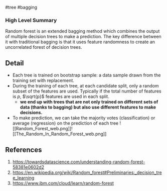 #tree #bagging 
### High Level Summary
Random forest is an extended bagging method which combines the output of multiple decision trees to make a prediction. The key difference between it with traditional bagging is that it uses feature randomness to create an uncorrelated forest of decision trees.

## Detail
- Each tree is trained on bootstrap sample: a data sample drawn from the training set with replacement.
- During the training of each tree, at each candidate split, only a random subset of the features are used. Typically if the total number of features is $p$, $\sqrt{p}$ features are used in each split.
	- **we end up with trees that are not only trained on different sets of data (thanks to bagging) but also use different features to make decisions.**
- To make prediction, we can take the majority votes (classification) or average (regression) on the prediction of each tree
![[Random_Forest_web.png]]![[The_Random_In_Random_Forest_web.png]]
## References
1. https://towardsdatascience.com/understanding-random-forest-58381e0602d2
2. https://en.wikipedia.org/wiki/Random_forest#Preliminaries:_decision_tree_learning
3. https://www.ibm.com/cloud/learn/random-forest